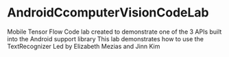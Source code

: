 # AndroidCcomputerVisionCodeLab
Mobile Tensor Flow 
Code lab created to demonstrate one of the 3 APIs built into the Android support library 
This lab demonstrates how to use the TextRecognizer
Led by Elizabeth Mezias and Jinn Kim

